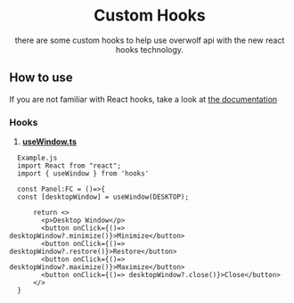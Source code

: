 <h1 align="center">
  Custom Hooks
</h1>
<p align="center">
there are some custom hooks to help use overwolf api with the new react hooks technology.
</p>

## How to use
 If you are not familiar with React hooks, take a look at [the documentation](https://reactjs.org/docs/hooks-intro.html)

### Hooks
1. [**useWindow.ts**](https://github.com/AlbericoD/overwolf-modern-react-boilerplate/blob/master/src/hooks/useWindow.ts)
  ```TSX
    Example.js
    import React from "react";
    import { useWindow } from 'hooks'

    const Panel:FC = ()=>{
    const [desktopWindow] = useWindow(DESKTOP);

        return <>
          <p>Desktop Window</p>
          <button onClick={()=> desktopWindow?.minimize()}>Minimize</button>
          <button onClick={()=> desktopWindow?.restore()}>Restore</button>
          <button onClick={()=> desktopWindow?.maximize()}>Maximize</button>
          <button onClick={()=> desktopWindow?.close()}>Close</button>
        </>
    }
  ```
